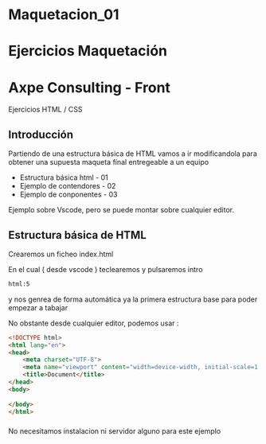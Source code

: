 # Maquetacion_01
# Ejercicios Maquetación

# Axpe Consulting - Front
 Ejercicios HTML / CSS
 
## Introducción

Partiendo de una estructura básica de HTML vamos a ir modificandola para obtener una supuesta maqueta fínal entregeable a un equipo

* Estructura básica html - 01
* Ejemplo de contendores - 02
* Ejemplo de conponentes - 03

Ejemplo sobre Vscode, pero se puede montar sobre cualquier editor.

## Estructura básica de HTML

Crearemos un ficheo index.html 

En el cual ( desde vscode ) teclearemos y pulsaremos intro

```html
html:5
```

y nos genrea de forma automática ya la primera estructura base para poder empezar a tabajar

No obstante desde cualquier editor, podemos usar :

```html
<!DOCTYPE html>
<html lang="en">
<head>
    <meta charset="UTF-8">
    <meta name="viewport" content="width=device-width, initial-scale=1.0">
    <title>Document</title>
</head>
<body>
    
</body>
</html>
```


###
No necesitamos instalacion ni servidor alguno para este ejemplo
